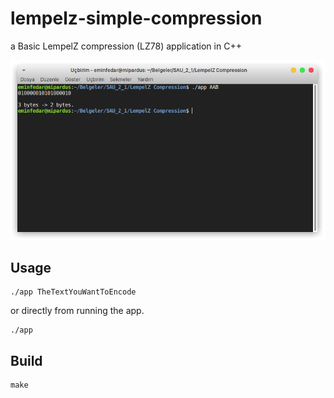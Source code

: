 # lempelz-simple-compression
a Basic LempelZ compression (LZ78) application in C++

![Working example](https://raw.githubusercontent.com/eminfedar/lempelz-simple-compression/master/lempelz.png)

## Usage
```
./app TheTextYouWantToEncode
```
or directly from running the app.
```
./app
```

## Build
```
make
```